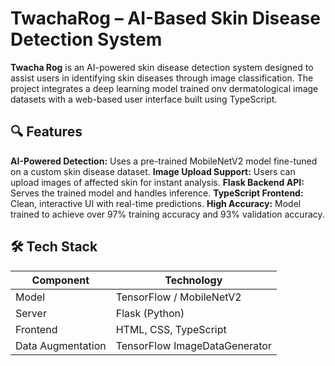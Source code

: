 # TwachaRog – AI-Based Skin Disease Detection System

**Twacha Rog** is an AI-powered skin disease detection system designed to assist users in identifying skin diseases through image classification. The project integrates a deep learning model trained onv 
dermatological image datasets with a web-based user interface built using TypeScript.

## 🔍 Features
**AI-Powered Detection:** Uses a pre-trained MobileNetV2 model fine-tuned on a custom skin disease dataset.
**Image Upload Support:** Users can upload images of affected skin for instant analysis.
**Flask Backend API:** Serves the trained model and handles inference.
**TypeScript Frontend:** Clean, interactive UI with real-time predictions.
**High Accuracy:** Model trained to achieve over 97% training accuracy and 93% validation accuracy.

## 🛠️ Tech Stack

| Component         | Technology                    |
|-------------------|-------------------------------|
| Model             | TensorFlow / MobileNetV2      |
| Server            | Flask (Python)                |
| Frontend          | HTML, CSS, TypeScript         |
| Data Augmentation | TensorFlow ImageDataGenerator |
